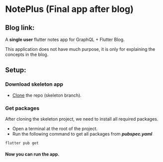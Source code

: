 # NotePlus (Final app after blog)

## Blog link: 

A **single user** flutter notes app for GraphQL + Flutter Blog.

This application does not have much purpose, it is only for explaining the concepts in the blog.

## Setup:

### **Download skeleton app**
- [Clone](https://docs.github.com/en/github/creating-cloning-and-archiving-repositories/cloning-a-repository-from-github/cloning-a-repository) the repo (skeleton branch).

### **Get packages**

After cloning the skeleton project, we need to install all required packages.
- Open a terminal at the root of the project.
- Run the following command to get all packages from ***pubspec.yaml***
```
flutter pub get
``` 
#### Now you can run the app.
